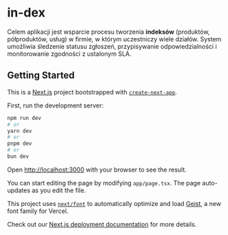 # in-dex

Celem aplikacji jest wsparcie procesu tworzenia **indeksów** (produktów, półproduktów, usług) w firmie, w którym uczestniczy wiele działów. System umożliwia śledzenie statusu zgłoszeń, przypisywanie odpowiedzialności i monitorowanie zgodności z ustalonym SLA.

## Getting Started

This is a [Next.js](https://nextjs.org) project bootstrapped with [`create-next-app`](https://nextjs.org/docs/app/api-reference/cli/create-next-app).

First, run the development server:

```bash
npm run dev
# or
yarn dev
# or
pnpm dev
# or
bun dev
```

Open [http://localhost:3000](http://localhost:3000) with your browser to see the result.

You can start editing the page by modifying `app/page.tsx`. The page auto-updates as you edit the file.

This project uses [`next/font`](https://nextjs.org/docs/app/building-your-application/optimizing/fonts) to automatically optimize and load [Geist](https://vercel.com/font), a new font family for Vercel.


Check out our [Next.js deployment documentation](https://nextjs.org/docs/app/building-your-application/deploying) for more details.
